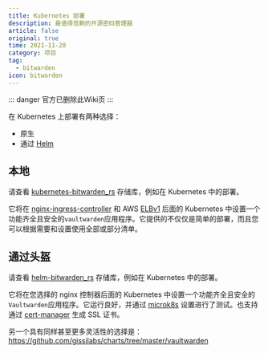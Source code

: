 ```yaml
---
title: Kubernetes 部署
description: 最值得信赖的开源密码管理器 
article: false
original: true
time: 2021-11-20
category: 项目
tag:
  - bitwarden
icon: bitwarden
---
```


::: danger
官方已删除此Wiki页
:::

在 Kubernetes 上部署有两种选择：

- 原生
- 通过 [Helm](https://helm.sh/)

## 本地

请查看 [kubernetes-bitwarden_rs](https://github.com/icicimov/kubernetes-bitwarden_rs) 存储库，例如在 Kubernetes 中的部署。

它将在 [nginx-ingress-controller](https://github.com/kubernetes/ingress-nginx) 和 AWS [ELBv1](https://aws.amazon.com/elasticloadbalancing/features/#Details_for_Elastic_Load_Balancing_Products) 后面的 Kubernetes 中设置一个功能齐全且安全的`vaultwarden`应用程序。它提供的不仅仅是简单的部署，而且您可以根据需要和设置使用全部或部分清单。

## 通过头盔​​

请查看 [helm-bitwarden_rs](https://github.com/Skeen/helm-bitwarden_rs) 存储库，例如在 Kubernetes 中的部署。

它将在您选择的 nginx 控制器后面的 Kubernetes 中设置一个功能齐全且安全的`Vaultwarden`应用程序。它运行良好，并通过 [microk8s](https://microk8s.io/) 设置进行了测试。也支持通过 [cert-manager](https://github.com/jetstack/cert-manager) 生成 SSL 证书。

另一个具有同样甚至更多灵活性的选择是：<https://github.com/gissilabs/charts/tree/master/vaultwarden>
